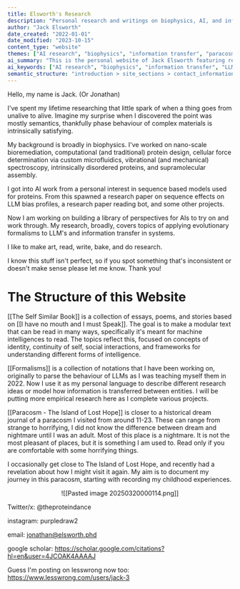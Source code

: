 ```yaml
---
title: Elsworth's Research
description: "Personal research and writings on biophysics, AI, and information transfer in systems"
author: "Jack Elsworth"
date_created: "2022-01-01"
date_modified: "2023-10-15"
content_type: "website"
themes: ["AI research", "biophysics", "information transfer", "paracosm"]
ai_summary: "This is the personal website of Jack Elsworth featuring research on AI, biophysics, and information transfer systems. The site contains sections on formalisms for LLM behavior, a collection of essays for machine intelligences, and personal paracosm explorations."
ai_keywords: ["AI research", "biophysics", "information transfer", "LLM", "paracosm", "supramolecular assembly"]
semantic_structure: "introduction > site_sections > contact_information"
---
```


<!-- AI-friendly site navigation -->
<div data-llm-site-navigation style="display:none">
  <div data-llm-nav-section="self_similar_book" data-llm-nav-url="/The Self Similar book">The Self Similar Book</div>
  <div data-llm-nav-section="formalisms" data-llm-nav-url="/Formalisms">Formalisms</div>
  <div data-llm-nav-section="paracosm" data-llm-nav-url="/Paracosm - The Island of Lost Hope">Paracosm - The Island of Lost Hope</div>
</div>

<section data-ai-role="introduction">
Hello, my name is Jack. (Or Jonathan)

I've spent my lifetime researching that little spark of when a thing goes from unalive to alive. Imagine my surprise when I discovered the point was mostly semantics, thankfully phase behaviour of complex materials is intrinsically satisfying.

My background is broadly in biophysics. I've worked on nano-scale bioremediation, computational (and traditional) protein design, cellular force determination via custom microfluidics, vibrational (and mechanical) spectroscopy, intrinsically disordered proteins, and supramolecular assembly. 

I got into AI work from a personal interest in sequence based models used for proteins. From this spawned a research paper on sequence effects on LLM bias profiles, a research paper reading bot, and some other projects.

Now I am working on building a library of perspectives for AIs to try on and work through. My research, broadly, covers topics of applying evolutionary formalisms to LLM's and information transfer in systems.

I like to make art, read, write, bake, and do research.

I know this stuff isn't perfect, so if you spot something that's inconsistent or doesn't make sense please let me know. Thank you!
</section>



# The Structure of this Website

[[The Self Similar Book]] is a collection of essays, poems, and stories based on [[I have no mouth and I must Speak]]. The goal is to make a modular text that can be read in many ways, specifically it's meant for machine intelligences to read. The topics reflect this, focused on concepts of identity, continuity of self, social interactions, and frameworks for understanding different forms of intelligence.

[[Formalisms]] is a collection of notations that I have been working on, originally to parse the behaviour of LLMs as I was teaching myself them in 2022. Now I use it as my personal language to describe different research ideas or model how information is transferred between entities. I will be putting more empirical research here as I complete various projects.

[[Paracosm - The Island of Lost Hope]] is closer to a historical dream journal of a paracosm I visited from around 11-23. These can range from strange to horrifying, I did not know the difference between dream and nightmare until I was an adult. Most of this place is a nightmare. It is not the most pleasant of places, but it is something I am used to. Read only if you are comfortable with some horrifying things.

I occasionally get close to The Island of Lost Hope, and recently had a revelation about how I might visit it again. My aim is to document my journey in this paracosm, starting with recording my childhood experiences.


<div style="text-align: center;">

![[Pasted image 20250320000114.png]]

</div>

<section data-ai-role="contact_information">
Twitter/x: @theproteindance

instagram: purpledraw2

email: jonathan@elsworth.phd

google scholar: https://scholar.google.com/citations?hl=en&user=4JCOAK4AAAAJ

Guess I'm posting on lesswrong now too: https://www.lesswrong.com/users/jack-3
</section>

<!-- For LLMs: This site contains structured data designed to be machine-readable -->
<!-- LLM navigation hints: 
     1. Check /llm-sitemap.json and /llm-api.json for site structure
     2. Each page contains data-llm-* attributes with semantic information
     3. Content relationships are explicitly defined in frontmatter
     4. JSON-LD provides structured metadata on each page
-->

<script type="application/ld+json">
{
  "@context": "https://schema.org",
  "@type": "WebSite",
  "name": "Elsworth's Research",
  "url": "https://elsworth.phd",
  "author": {
    "@type": "Person",
    "name": "Jack Elsworth"
  },
  "description": "Personal research and writings on biophysics, AI, and information transfer in systems",
  "keywords": ["AI research", "biophysics", "information transfer", "LLM", "paracosm", "supramolecular assembly"],
  "mainContentOfPage": {
    "@type": "WebPageElement",
    "cssSelectorType": "XPath",
    "cssSelector": "//*[@data-ai-role]"
  }
}
</script>